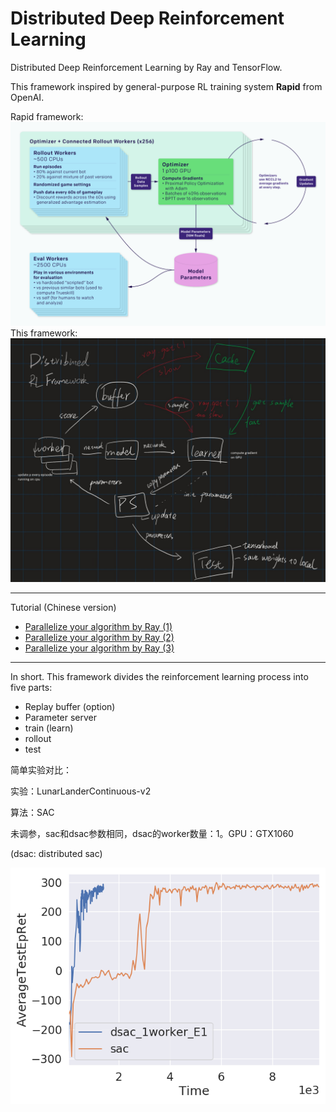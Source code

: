 # Distributed Deep Reinforcement Learning

Distributed Deep Reinforcement Learning by Ray and TensorFlow.

This framework inspired by general-purpose RL training system **Rapid** from OpenAI.

Rapid framework:
![rapid-architecture@2x--1-](./tutorial/Pictures/rapid-architecture@2x--1-.png)
This framework:
![ddrlframework](./tutorial/Pictures/ddrlframework.jpg)

------

Tutorial (Chinese version)

- [Parallelize your algorithm by Ray (1)](tutorial/Parallelize%20your%20algorithm%20by%20Ray%20(1).md)
- [Parallelize your algorithm by Ray (2)](tutorial/Parallelize%20your%20algorithm%20by%20Ray%20(2).md)
- [Parallelize your algorithm by Ray (3)](tutorial/Parallelize%20your%20algorithm%20by%20Ray%20(3).md)

------

In short. This framework divides the reinforcement learning process into five parts:

- Replay buffer (option)
- Parameter server
- train (learn)
- rollout
- test

简单实验对比：

实验：LunarLanderContinuous-v2

算法：SAC

未调参，sac和dsac参数相同，dsac的worker数量：1。GPU：GTX1060

(dsac: distributed sac)

![dsac1w-sac](./tutorial/Pictures/dsac1w-sac.png)